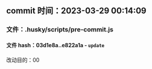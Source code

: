 ## commit 时间：2023-03-29 00:14:09

### 文件：.husky/scripts/pre-commit.js

#### 文件 hash：03d1e8a..e822a1a - `update`

改动目的：00
